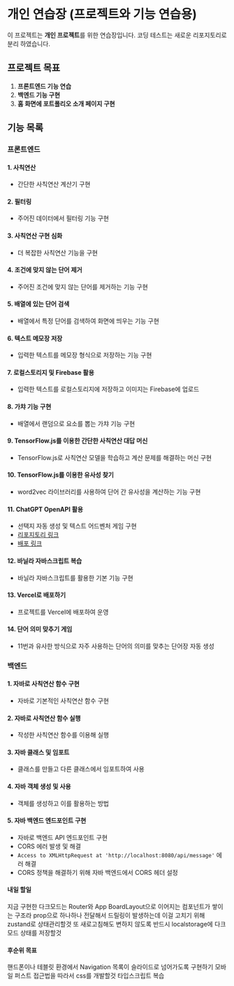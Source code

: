 # 개인 연습장 (프로젝트와 기능 연습용)

이 프로젝트는 **개인 프로젝트**를 위한 연습장입니다.
코딩 테스트는 새로운 리포지토리로 분리 하였습니다.

## 프로젝트 목표

1. **프론트엔드 기능 연습**
2. **백엔드 기능 구현**
3. **홈 화면에 포트폴리오 소개 페이지 구현**

## 기능 목록

### 프론트엔드

#### 1. 사칙연산

- 간단한 사칙연산 계산기 구현

#### 2. 필터링

- 주어진 데이터에서 필터링 기능 구현

#### 3. 사칙연산 구현 심화

- 더 복잡한 사칙연산 기능을 구현

#### 4. 조건에 맞지 않는 단어 제거

- 주어진 조건에 맞지 않는 단어를 제거하는 기능 구현

#### 5. 배열에 있는 단어 검색

- 배열에서 특정 단어를 검색하여 화면에 띄우는 기능 구현

#### 6. 텍스트 메모장 저장

- 입력한 텍스트를 메모장 형식으로 저장하는 기능 구현

#### 7. 로컬스토리지 및 Firebase 활용

- 입력한 텍스트를 로컬스토리지에 저장하고 이미지는 Firebase에 업로드

#### 8. 가챠 기능 구현

- 배열에서 랜덤으로 요소를 뽑는 가챠 기능 구현

#### 9. TensorFlow.js를 이용한 간단한 사칙연산 대답 머신

- TensorFlow.js로 사칙연산 모델을 학습하고 계산 문제를 해결하는 머신 구현

#### 10. TensorFlow.js를 이용한 유사성 찾기

- word2vec 라이브러리를 사용하여 단어 간 유사성을 계산하는 기능 구현

#### 11. ChatGPT OpenAPI 활용

- 선택지 자동 생성 및 텍스트 어드벤처 게임 구현
- [리포지토리 링크](https://github.com/mkhajiit/ai-advanture)
- [배포 링크](https://ai-advanture-git-main-mkhajiits-projects.vercel.app)

#### 12. 바닐라 자바스크립트 복습

- 바닐라 자바스크립트를 활용한 기본 기능 구현

#### 13. Vercel로 배포하기

- 프로젝트를 Vercel에 배포하여 운영

#### 14. 단어 의미 맞추기 게임

- 11번과 유사한 방식으로 자주 사용하는 단어의 의미를 맞추는 단어장 자동 생성

### 백엔드

#### 1. 자바로 사칙연산 함수 구현

- 자바로 기본적인 사칙연산 함수 구현

#### 2. 자바로 사칙연산 함수 실행

- 작성한 사칙연산 함수를 이용해 실행

#### 3. 자바 클래스 및 임포트

- 클래스를 만들고 다른 클래스에서 임포트하여 사용

#### 4. 자바 객체 생성 및 사용

- 객체를 생성하고 이를 활용하는 방법

#### 5. 자바 백엔드 엔드포인트 구현

- 자바로 백엔드 API 엔드포인트 구현
- CORS 에러 발생 및 해결
- `Access to XMLHttpRequest at 'http://localhost:8080/api/message'` 에러 해결
- CORS 정책을 해결하기 위해 자바 백엔드에서 CORS 헤더 설정

#### 내일 할일

지금 구현한 다크모드는 Router와 App BoardLayout으로 이어지는 컴포넌트가 쌓이는 구조라
prop으로 하나하나 전달해서 드릴링이 발생하는데 이걸 고치기 위해 zustand로 상태관리할것
또 새로고침해도 변하지 않도록 반드시 localstorage에 다크모드 상태를 저장할것

#### 후순위 목표

핸드폰이나 테블릿 환경에서 Navigation 목록이 슬라이드로 넘어가도록 구현하기
모바일 퍼스트 접근법을 따라서 css를 개발할것
타입스크립트 복습

